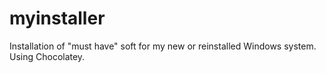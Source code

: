# myinstaller
Installation of "must have" soft for my new or reinstalled Windows system. Using Chocolatey.
